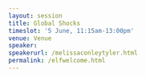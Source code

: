 ```yaml
---
layout: session
title: Global Shocks
timeslot: '5 June, 11:15am-13:00pm'
venue: Venue
speaker:
speakerurl: /melissaconleytyler.html
permalink: /elfwelcome.html
---
```



